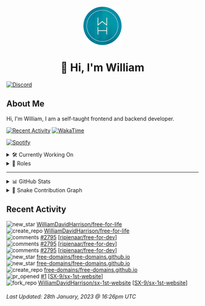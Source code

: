 <p align="center">
  <a href="https://wdh.gg">
    <img src="https://raw.githubusercontent.com/WilliamDavidHarrison/WilliamDavidHarrison/main/assets/logo.png" height="100" width="100">
  </a>
</p>

<h1 align="center">👋 Hi, I'm William</h1>

[![Discord](https://lanyard.cnrad.dev/api/853158265466257448)](https://wdh.gg/discord/account)

## About Me
Hi, I'm William, I am a self-taught frontend and backend developer.

[![Recent Activity](https://img.shields.io/badge/-Recent%20Activity-333333?style=for-the-badge&logo=github)](https://wdh.gg/activity)
[![WakaTime](https://wakatime.com/badge/user/817e29c1-e1ac-4adc-936b-37bfa447c165.svg?style=for-the-badge)](https://wdh.gg/wakatime)

[![Spotify](https://spotify-github-profile.vercel.app/api/view?uid=4kteqc82me1u1vxevzly2azqs&cover_image=true&theme=novatorem&show_offline=false&background_color=121212&bar_color=53b14f&bar_color_cover=false)](https://wdh.gg/spotify)

<details>
  <summary>🛠️ Currently Working On</summary>
  <br>

  [![Easy Script](https://img.shields.io/badge/-Easy%20Script-333333?style=for-the-badge)](https://wdh.gg/easyscript)

</details>

<details>
  <summary>💼 Roles</summary>
  <br>

  [![Free Domains](https://img.shields.io/badge/Free%20Domains-Owner-222222?style=for-the-badge)](https://wdh.gg/free-domains)

  [![Future Focus Accounting](https://img.shields.io/badge/Future%20Focus%20Accounting-Developer-222222?style=for-the-badge)](https://wdh.gg/ffa/github)

  [![Open Domains](https://img.shields.io/badge/Open%20Domains-Maintainer-222222?style=for-the-badge)](https://wdh.gg/open-domains)

  [![is-a.dev](https://img.shields.io/badge/is--a.dev-Maintainer-222222?style=for-the-badge)](https://wdh.gg/is-a-dev)

  [![is-a-good.dev](https://img.shields.io/badge/is--a--good.dev-Helper-222222?style=for-the-badge)](https://wdh.gg/is-a-good-dev)

</details>

---

<details>
  <summary>📊 GitHub Stats</summary>
  <br>

  ![GitHub Stats](https://github-readme-stats.vercel.app/api?username=williamdavidharrison&theme=algolia&show_icons=true&border_radius=8&count_private=true&include_all_commits=true)

  ![Top Languages](https://github-readme-stats.vercel.app/api/top-langs/?username=williamdavidharrison&theme=algolia&layout=compact&border_radius=8)

</details>

<details>
  <summary>🐍 Snake Contribution Graph</summary>
  <br>

  ![Snake](https://github.com/WilliamDavidHarrison/WilliamDavidHarrison/blob/output/github-contribution-grid-snake.svg)

</details>

## Recent Activity

<!--RECENT_ACTIVITY:start-->
![new_star](https://cdn.jsdelivr.net/gh/Readme-Workflows/Readme-Icons@main/icons/octicons/StarredRepositoryYellow.svg) [WilliamDavidHarrison/free-for-life](https://github.com/WilliamDavidHarrison/free-for-life)<br>
![create_repo](https://cdn.jsdelivr.net/gh/Readme-Workflows/Readme-Icons@main/icons/octicons/Repository.svg) [WilliamDavidHarrison/free-for-life](https://github.com/WilliamDavidHarrison/free-for-life)<br>
![comments](https://cdn.jsdelivr.net/gh/Readme-Workflows/Readme-Icons@main/icons/octicons/Comment.svg) [#2795](https://github.com/ripienaar/free-for-dev/pull/2795#discussion_r1089709530) [[ripienaar/free-for-dev](https://github.com/ripienaar/free-for-dev)]<br>
![comments](https://cdn.jsdelivr.net/gh/Readme-Workflows/Readme-Icons@main/icons/octicons/Comment.svg) [#2795](https://github.com/ripienaar/free-for-dev/pull/2795#discussion_r1089707340) [[ripienaar/free-for-dev](https://github.com/ripienaar/free-for-dev)]<br>
![comments](https://cdn.jsdelivr.net/gh/Readme-Workflows/Readme-Icons@main/icons/octicons/Comment.svg) [#2795](https://github.com/ripienaar/free-for-dev/pull/2795#discussion_r1089706459) [[ripienaar/free-for-dev](https://github.com/ripienaar/free-for-dev)]<br>
![new_star](https://cdn.jsdelivr.net/gh/Readme-Workflows/Readme-Icons@main/icons/octicons/StarredRepositoryYellow.svg) [free-domains/free-domains.github.io](https://github.com/free-domains/free-domains.github.io)<br>
![new_star](https://cdn.jsdelivr.net/gh/Readme-Workflows/Readme-Icons@main/icons/octicons/StarredRepositoryYellow.svg) [free-domains/free-domains.github.io](https://github.com/free-domains/free-domains.github.io)<br>
![create_repo](https://cdn.jsdelivr.net/gh/Readme-Workflows/Readme-Icons@main/icons/octicons/Repository.svg) [free-domains/free-domains.github.io](https://github.com/free-domains/free-domains.github.io)<br>
![pr_opened](https://cdn.jsdelivr.net/gh/Readme-Workflows/Readme-Icons@main/icons/octicons/PullRequestOpened.svg) [#1](https://github.com/SX-9/sx-1st-website/pull/1) [[SX-9/sx-1st-website](https://github.com/SX-9/sx-1st-website)]<br>
![fork_repo](https://cdn.jsdelivr.net/gh/Readme-Workflows/Readme-Icons@main/icons/octicons/ForkedRepository.svg) [WilliamDavidHarrison/sx-1st-website](https://github.com/WilliamDavidHarrison/sx-1st-website) [[SX-9/sx-1st-website](https://github.com/SX-9/sx-1st-website)]<br>
<!--RECENT_ACTIVITY:end-->

<!--RECENT_ACTIVITY:last_update-->
###### Last Updated: 28th January, 2023 @ 16:26pm UTC
<!--RECENT_ACTIVITY:last_update_end-->
